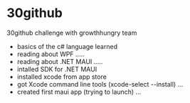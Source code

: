 # 30github

30github challenge with growthhungry team

- basics of the c# language learned
- reading about WPF .....
- reading about .NET MAUI .....
- intalled SDK for .NET MAUI
- installed xcode from app store
- got Xcode command line tools (xcode-select --install) ...
- created first maui app (trying to launch) ...
